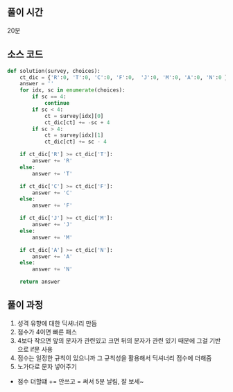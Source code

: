 ## 풀이 시간

20분

## 소스 코드

```py
def solution(survey, choices):
    ct_dic = {'R':0, 'T':0, 'C':0, 'F':0,  'J':0, 'M':0, 'A':0, 'N':0 }
    answer = ''
    for idx, sc in enumerate(choices):
        if sc == 4:
            continue
        if sc < 4:
            ct = survey[idx][0]
            ct_dic[ct] += -sc + 4
        if sc > 4:
            ct = survey[idx][1]
            ct_dic[ct] += sc - 4

    if ct_dic['R'] >= ct_dic['T']:
        answer += 'R'
    else:
        answer += 'T'

    if ct_dic['C'] >= ct_dic['F']:
        answer += 'C'
    else:
        answer += 'F'

    if ct_dic['J'] >= ct_dic['M']:
        answer += 'J'
    else:
        answer += 'M'

    if ct_dic['A'] >= ct_dic['N']:
        answer += 'A'
    else:
        answer += 'N'

    return answer
```

## 풀이 과정

1. 성격 유향에 대한 딕셔너리 만듬
2. 점수가 4이면 빠른 패스
3. 4보다 작으면 앞의 문자가 관련있고 크면 뒤의 문자가 관련 있기 때문에 그걸 기반으로 if문 사용
4. 점수는 일정한 규칙이 있으니까 그 규칙성을 활용해서 딕셔너리 점수에 더해줌
5. 노가다로 문자 넣어주기

- 점수 더할떄 += 안쓰고 = 써서 5분 날림, 잘 보세~
